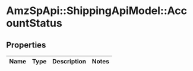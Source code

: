# AmzSpApi::ShippingApiModel::AccountStatus

## Properties
Name | Type | Description | Notes
------------ | ------------- | ------------- | -------------

